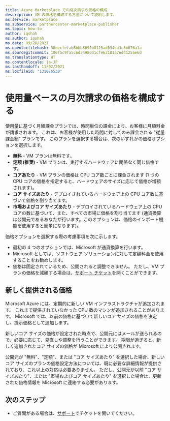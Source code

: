 ```yaml
---
title: Azure Marketplace での月次請求の価格の構成
description: VM の価格を構成する方法について説明します。
ms.service: marketplace
ms.subservice: partnercenter-marketplace-publisher
ms.topic: how-to
author: iqshah
ms.author: iqshah
ms.date: 09/28/2021
ms.openlocfilehash: 38eecfefab8bbb8690b8125ad034ca3c3b076a1a
ms.sourcegitcommit: 106f5c9fa5c6d3498dd1cfe63181a7ed4125ae6d
ms.translationtype: HT
ms.contentlocale: ja-JP
ms.lasthandoff: 11/02/2021
ms.locfileid: "131076530"
---
```

# <a name="configure-prices-for-usage-based-monthly-billing"></a>使用量ベースの月次請求の価格を構成する

使用量に基づく月額課金プランでは、時間単位の課金により、お客様に月額料金が請求されます。 これは、お客様が使用した時間に対してのみ課金される "従量課金制" プランです。
このプランを選択する場合は、次のいずれかの価格オプションを選択します。

- **無料** - VM プランは無料です。
- **定額 (推奨)** - VM プランは、実行するハードウェアに関係なく同じ価格です。
- **コアあたり** - VM プランの価格は CPU コア数ごとに課金されます (1 つの CPU コアの価格を指定すると、ハードウェアのサイズに応じて価格が増額されます)。
- **コア サイズあたり** - デプロイされているハードウェア上の CPU コア数に基づいて価格を割り当てます。
- **市場およびコア サイズあたり** - デプロイされているハードウェア上の CPU コアの数に基づいて、また、すべての市場に価格を割り当てます (通貨換算は公開元であるあなたが行います。このオプションは、価格のインポート機能を使用すると簡単になります)。

価格オプションを選択する際の考慮事項を次に示します。

- 最初の 4 つのオプションでは、Microsoft が通貨換算を行います。
- Microsoft としては、ソフトウェア ソリューションに対して定額料金を使用することをお勧めします。
- 価格は固定されているため、公開されると調整できません。 ただし、VM プランの価格を減額する場合は、[サポート チケット](./support.md)を開くことができます。

## <a name="new-offering-pricing"></a>新しく提供される価格

Microsoft Azure には、定期的に新しい VM インフラストラクチャが追加されます。 これまで提供されていなかった CPU 数のマシンが追加されることがあります。 Microsoft では、以前の価格に基づいて新しいコア サイズの価格を決定し、提示価格として追加します。

新しいコア サイズの価格が設定された時点で、公開元にはメールが送られるので、必要に応じて、見直しや調整を行うことができます。 期限が過ぎると、新しく追加されたコア サイズの価格が Microsoft により公開されます。

公開元が "無料"、"定額"、または "コア サイズあたり" を選択した場合、新しいコア サイズのプランの価格設定方法については、既に必要な詳細情報が提供されており、これ以上の対応は必要ありません。 ただし、公開元が以前 "コア サイズあたり"、または "市場およびコア サイズあたり" を選択した場合は、更新された価格情報を Microsoft に連絡する必要があります。

## <a name="next-steps"></a>次のステップ

- ご質問がある場合は、[サポート](./support.md)でチケットを開いてください。